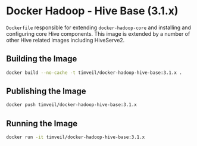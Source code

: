 # Docker Hadoop - Hive Base (3.1.x)

`Dockerfile` responsible for extending `docker-hadoop-core` and installing and configuring core Hive components.  This image is extended by a number of other Hive related images including HiveServe2.

## Building the Image
```bash
docker build --no-cache -t timveil/docker-hadoop-hive-base:3.1.x .
```

## Publishing the Image
```bash
docker push timveil/docker-hadoop-hive-base:3.1.x
```

## Running the Image
```bash
docker run -it timveil/docker-hadoop-hive-base:3.1.x
```